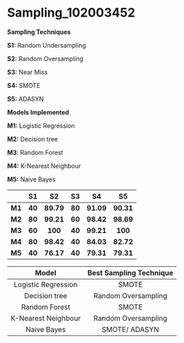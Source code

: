 # Sampling_102003452
**Sampling Techniques**

**S1:** Random Undersampling

**S2:** Random Oversampling

**S3:** Near Miss

**S4:** SMOTE

**S5:** ADASYN

**Models Implemented**

**M1:** Logistic Regression

**M2:** Decision tree

**M3**: Random Forest

**M4:** K-Nearest Neighbour

**M5:** Naive Bayes


||**S1**|**S2**|**S3**|**S4**|**S5**|
| :-: | :-: | :-: | :-: | :-: | :-: |
|**M1**|**40**|**89.79**|**80**|**91.09**|**90.31**|
|**M2**|**80**|**99.21**|**60**|**98.42**|**98.69**|
|**M3**|**60**|**100**|**40**|**99.21**|**100**|
|**M4**|**80**|**98.42**|**40**|**84.03**|**82.72**|
|**M5**|**40**|**76.17**|**40**|**79.31**|**79.31**|


|**Model**|**Best Sampling Technique**|
| :-: | :-: |
|Logistic Regression|SMOTE|
|Decision tree|Random Oversampling|
|Random Forest|SMOTE|
|K-Nearest Neighbour|Random Oversampling|
|Naive Bayes|SMOTE/ ADASYN|

